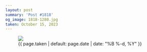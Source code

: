 ```yaml
---
layout: post
summary: 'Post #1818'
og_image: 1818-1280.jpg
taken: October 15, 2023
---
```


<figure class="post">
<img sizes="(min-width: 700px) 50vw, calc(100vw - 2rem)" src="{{ site.assets_url }}/1818-640.jpg" srcset="{{ site.assets_url }}/1818-320.jpg 320w, {{ site.assets_url }}/1818-640.jpg 640w, {{ site.assets_url }}/1818-960.jpg 960w, {{ site.assets_url }}/1818-1280.jpg 1280w"/>
<figcaption>
<time>{{ page.taken | default: page.date | date: "%B %-d, %Y" }}</time>
</figcaption>
</figure>
